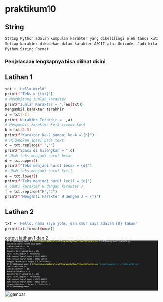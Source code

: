 # praktikum10
## String

~~~bash 
String Python adalah kumpulan karakter yang dikelilingi oleh tanda kutip tunggal, tanda kutip ganda, atau tanda kutip tiga. Komputer tidak memahami karakter; secara internal, ini menyimpan karakter yang dimanipulasi sebagai kombinasi dari 0 dan 1.
Setiap karakter dikodekan dalam karakter ASCII atau Unicode. Jadi kita dapat mengatakan bahwa string Python juga disebut kumpulan karakter Unicode.
Python String Format
~~~


### Penjelasaan lengkapnya bisa dilihat disini
## Latihan 1
~~~bash
txt = 'Hello World'
print(f"Teks = {txt}")
# Menghitung jumlah karakter
print("Jumlah Karakter = ",len(txt))
Mengambil karakter terakhir
a = txt[-1]
print('Karakter Terakhir = ',a)
# Mengambil karakter ke-2 sampai ke-4
b = txt[2:5]
print(f"Karakter ke-2 sampai ke-4 = {b}")
# Hilangkan spasi pada text 
c = txt.replace(" ","")
print("Spasi di hilangkan = ",c)
# Ubah teks menjadi huruf besar
d = txt.upper()
print(f"Teks menjadi huruf besar = {d}")
# Ubah teks menjadi huruf kecil
e = txt.lower()
print(f"Teks menjadi huruf kecil = {e}")
# Ganti karakter H dengan karakter J
f = txt.replace("H","J")
print(f"Menganti karakter H dengan J = {f}")
~~~

## Latihan 2
~~~bash
txt = 'Hello, nama saya john, dan umur saya adalah {0} tahun'
print(txt.format(umur))
~~~

output latihan 1 dan 2
![gambar](https://github.com/nisanst11/praktikum10/blob/master/screenshoot/1.jpeg)
![gambar](https://github.com/nisanst11/praktikum10/blob/master/screenshoot/2git.jpeg)

